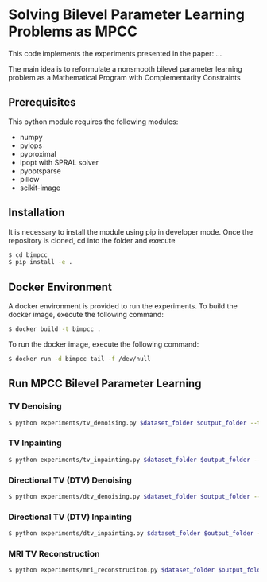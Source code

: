 # Solving Bilevel Parameter Learning Problems as MPCC
This code implements the experiments presented in the paper:
...

The main idea is to reformulate a nonsmooth bilevel parameter learning problem as a Mathematical Program with Complementarity Constraints

## Prerequisites
This python module requires the following modules:
* numpy
* pylops
* pyproximal
* ipopt with SPRAL solver
* pyoptsparse
* pillow
* scikit-image

## Installation
It is necessary to install the module using pip in developer mode. Once the repository is cloned, cd into the folder and execute
```bash
$ cd bimpcc
$ pip install -e .
```

## Docker Environment
A docker environment is provided to run the experiments. To build the docker image, execute the following command:
```bash
$ docker build -t bimpcc .
```
To run the docker image, execute the following command:
```bash
$ docker run -d bimpcc tail -f /dev/null
```

## Run MPCC Bilevel Parameter Learning
### TV Denoising
```bash
$ python experiments/tv_denoising.py $dataset_folder $output_folder --tik $tikhonov_value --patch_size $patch_size --img_scale $img_scale
```
### TV Inpainting
```bash
$ python experiments/tv_inpainting.py $dataset_folder $output_folder --tik $tikhonov_value --patch_size $patch_size
```

### Directional TV (DTV) Denoising
```bash
$ python experiments/dtv_denoising.py $dataset_folder $output_folder --tik $tikhonov_value --patch_size $patch_size --angle $angle_diffusion
```

### Directional TV (DTV) Inpainting
```bash
$ python experiments/dtv_inpainting.py $dataset_folder $output_folder --tik $tikhonov_value --patch_size $patch_size --angle $angle_diffusion
```

### MRI TV Reconstruction
```bash
$ python experiments/mri_reconstruciton.py $dataset_folder $output_folder --tik $tikhonov_value --patch_size $patch_size --sampling_type $sampling_type --sampling_perc $sampling_perc
```
